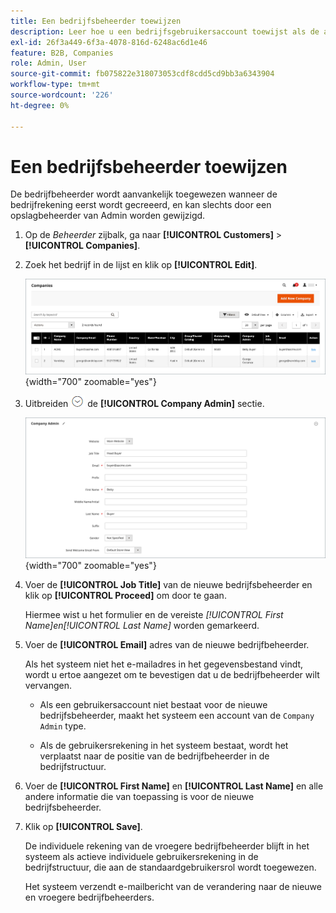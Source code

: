 ```yaml
---
title: Een bedrijfsbeheerder toewijzen
description: Leer hoe u een bedrijfsgebruikersaccount toewijst als de aangewezen bedrijfsbeheerder voor het bedrijfsaccount.
exl-id: 26f3a449-6f3a-4078-816d-6248ac6d1e46
feature: B2B, Companies
role: Admin, User
source-git-commit: fb075822e318073053cdf8cdd5cd9bb3a6343904
workflow-type: tm+mt
source-wordcount: '226'
ht-degree: 0%

---
```


# Een bedrijfsbeheerder toewijzen

De bedrijfbeheerder wordt aanvankelijk toegewezen wanneer de bedrijfrekening eerst wordt gecreeerd, en kan slechts door een opslagbeheerder van Admin worden gewijzigd.

1. Op de _Beheerder_ zijbalk, ga naar **[!UICONTROL Customers]** > **[!UICONTROL Companies]**.

1. Zoek het bedrijf in de lijst en klik op **[!UICONTROL Edit]**.

   ![Bedrijven](./assets/companies-grid.png){width="700" zoomable="yes"}

1. Uitbreiden ![Expansiekiezer](../assets/icon-display-expand.png) de **[!UICONTROL Company Admin]** sectie.

   ![Bedrijfsbeheerder](./assets/company-create-company-admin.png){width="700" zoomable="yes"}

1. Voer de **[!UICONTROL Job Title]** van de nieuwe bedrijfsbeheerder en klik op **[!UICONTROL Proceed]** om door te gaan.

   Hiermee wist u het formulier en de vereiste _[!UICONTROL First Name]_en_[!UICONTROL Last Name]_ worden gemarkeerd.

1. Voer de **[!UICONTROL Email]** adres van de nieuwe bedrijfbeheerder.

   Als het systeem niet het e-mailadres in het gegevensbestand vindt, wordt u ertoe aangezet om te bevestigen dat u de bedrijfbeheerder wilt vervangen.

   - Als een gebruikersaccount niet bestaat voor de nieuwe bedrijfsbeheerder, maakt het systeem een account van de `Company Admin` type.

   - Als de gebruikersrekening in het systeem bestaat, wordt het verplaatst naar de positie van de bedrijfbeheerder in de bedrijfstructuur.

1. Voer de **[!UICONTROL First Name]** en **[!UICONTROL Last Name]** en alle andere informatie die van toepassing is voor de nieuwe bedrijfsbeheerder.

1. Klik op **[!UICONTROL Save]**.

   De individuele rekening van de vroegere bedrijfbeheerder blijft in het systeem als actieve individuele gebruikersrekening in de bedrijfstructuur, die aan de standaardgebruikersrol wordt toegewezen.

   Het systeem verzendt e-mailbericht van de verandering naar de nieuwe en vroegere bedrijfbeheerders.

